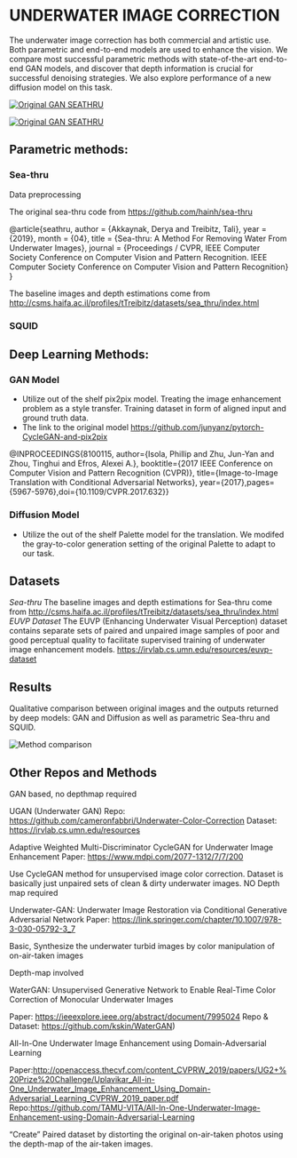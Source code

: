 # UNDERWATER IMAGE CORRECTION


The underwater image correction has both commercial and artistic use. Both parametric and end-to-end models are used to enhance the vision. We compare most successful parametric methods with state-of-the-art end-to-end GAN models, and discover that depth information is crucial for successful denoising strategies. We also explore performance of a new diffusion model on this task.

[![Original GAN SEATHRU](https://img.youtube.com/vi/jmMjNaARCiE/0.jpg)](https://youtu.be/jmMjNaARCiE  "Original GAN SEATHRU")

[![Original GAN SEATHRU](https://img.youtube.com/vi/BBAWEzrvduE/0.jpg)](https://youtu.be/BBAWEzrvduE  "Original GAN SEATHRU")




## Parametric methods:

### Sea-thru

Data preprocessing  


The original sea-thru code from https://github.com/hainh/sea-thru

@article{seathru,
author = {Akkaynak, Derya and Treibitz, Tali},
year = {2019},
month = {04},
title = {Sea-thru: A Method For Removing Water From Underwater Images},
journal = {Proceedings / CVPR, IEEE Computer Society Conference on Computer Vision and Pattern Recognition. IEEE Computer Society Conference on Computer Vision and Pattern Recognition}
}

The baseline images and depth estimations come from http://csms.haifa.ac.il/profiles/tTreibitz/datasets/sea_thru/index.html







### SQUID


## Deep Learning Methods:

### GAN Model

- Utilize out of the shelf pix2pix model. Treating the image enhancement problem as a style transfer. Training dataset in form of aligned input and ground truth data. 
- The link to the original model https://github.com/junyanz/pytorch-CycleGAN-and-pix2pix

@INPROCEEDINGS{8100115,
  author={Isola, Phillip and Zhu, Jun-Yan and Zhou, Tinghui and Efros, Alexei A.},
  booktitle={2017 IEEE Conference on Computer Vision and Pattern Recognition (CVPR)}, 
  title={Image-to-Image Translation with Conditional Adversarial Networks}, 
  year={2017},pages={5967-5976},doi={10.1109/CVPR.2017.632}}



### Diffusion Model

- Utilize the out of the shelf Palette model for the translation. We modifed the gray-to-color generation setting of the original Palette to adapt to our task.


## Datasets
*Sea-thru* The baseline images and depth estimations for Sea-thru come from http://csms.haifa.ac.il/profiles/tTreibitz/datasets/sea_thru/index.html
*EUVP Dataset* The EUVP (Enhancing Underwater Visual Perception) dataset contains separate sets of paired and unpaired image samples of poor and good perceptual quality to facilitate supervised training of underwater image enhancement models. https://irvlab.cs.umn.edu/resources/euvp-dataset

## Results

Qualitative comparison between original images and the outputs returned by deep models: GAN and Diffusion as well as parametric Sea-thru and SQUID.

![Method comparison](https://github.com/khleeloo/uwh_project/blob/master/Comparison.png?raw=true "Method comparison")

## Other Repos and Methods

GAN based, no depthmap required

UGAN (Underwater GAN)
Repo: https://github.com/cameronfabbri/Underwater-Color-Correction
    Dataset: https://irvlab.cs.umn.edu/resources
    

Adaptive Weighted Multi-Discriminator CycleGAN for Underwater Image Enhancement
Paper: https://www.mdpi.com/2077-1312/7/7/200

Use CycleGAN method for unsupervised image color correction. 
Dataset is basically just unpaired sets of clean & dirty underwater images.
NO Depth map required

Underwater-GAN: Underwater Image Restoration via Conditional Generative Adversarial Network
Paper: https://link.springer.com/chapter/10.1007/978-3-030-05792-3_7

Basic, Synthesize the underwater turbid images by color manipulation of on-air-taken images


Depth-map involved 

WaterGAN: Unsupervised Generative Network to Enable Real-Time Color Correction of Monocular Underwater Images

Paper: https://ieeexplore.ieee.org/abstract/document/7995024
Repo & Dataset: https://github.com/kskin/WaterGAN)


All-In-One Underwater Image Enhancement using Domain-Adversarial Learning

Paper:http://openaccess.thecvf.com/content_CVPRW_2019/papers/UG2+%20Prize%20Challenge/Uplavikar_All-in-One_Underwater_Image_Enhancement_Using_Domain-Adversarial_Learning_CVPRW_2019_paper.pdf
Repo:https://github.com/TAMU-VITA/All-In-One-Underwater-Image-Enhancement-using-Domain-Adversarial-Learning


“Create” Paired dataset by distorting the original on-air-taken photos using the depth-map of the air-taken images. 




